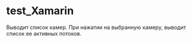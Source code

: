 # test_Xamarin

Выводит список камер.
При нажатии на выбранную камеру, выводит список ее активных потоков.